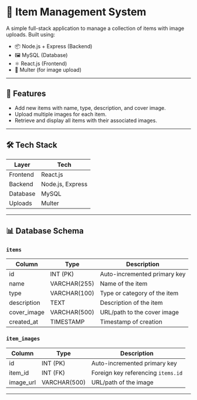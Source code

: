 # 🧾 Item Management System

A simple full-stack application to manage a collection of items with image uploads. Built using:

- 📦 Node.js + Express (Backend)
- 🖼️ MySQL (Database)
- ⚛️ React.js (Frontend)
- 📸 Multer (for image upload)

---

## 📂 Features

- Add new items with name, type, description, and cover image.
- Upload multiple images for each item.
- Retrieve and display all items with their associated images.
---

## 🛠️ Tech Stack

| Layer     | Tech        |
|-----------|-------------|
| Frontend  | React.js    |
| Backend   | Node.js, Express |
| Database  | MySQL       |
| Uploads   | Multer      |

---

## 📊 Database Schema

### `items`
| Column       | Type          | Description                    |
|--------------|---------------|--------------------------------|
| id           | INT (PK)      | Auto-incremented primary key   |
| name         | VARCHAR(255)  | Name of the item               |
| type         | VARCHAR(100)  | Type or category of the item   |
| description  | TEXT          | Description of the item        |
| cover_image  | VARCHAR(500)  | URL/path to the cover image    |
| created_at   | TIMESTAMP     | Timestamp of creation          |

### `item_images`
| Column      | Type          | Description                    |
|-------------|---------------|--------------------------------|
| id          | INT (PK)      | Auto-incremented primary key   |
| item_id     | INT (FK)      | Foreign key referencing `items.id` |
| image_url   | VARCHAR(500)  | URL/path of the image          |

---
